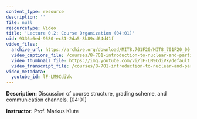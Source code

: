 ```yaml
---
content_type: resource
description: ''
file: null
resourcetype: Video
title: 'Lecture 0.2: Course Organization (04:01)'
uid: 9336a6ed-9580-ec31-2da5-8b89cd64d41f
video_files:
  archive_url: https://archive.org/download/MIT8.701F20/MIT8_701F20_00-02_CourseOrganization_300k.mp4
  video_captions_file: /courses/8-701-introduction-to-nuclear-and-particle-physics-fall-2020/2c369612f1045c2f9114c9d1742e0179_lF-LM9CdiVk.vtt
  video_thumbnail_file: https://img.youtube.com/vi/lF-LM9CdiVk/default.jpg
  video_transcript_file: /courses/8-701-introduction-to-nuclear-and-particle-physics-fall-2020/541c06e11699e30115e04d9b7be17b5e_lF-LM9CdiVk.pdf
video_metadata:
  youtube_id: lF-LM9CdiVk
---
```


**Description:** Discussion of course structure, grading scheme, and communication channels. (04:01)

**Instructor:** Prof. Markus Klute